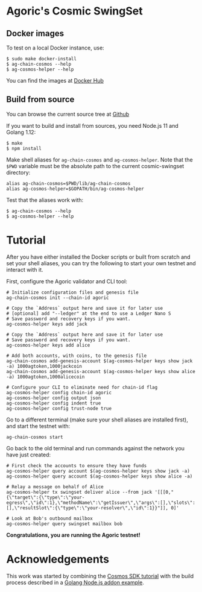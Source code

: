 # Agoric's Cosmic SwingSet

## Docker images

To test on a local Docker instance, use:

```
$ sudo make docker-install
$ ag-chain-cosmos --help
$ ag-cosmos-helper --help
```

You can find the images at [Docker Hub](https://cloud.docker.com/u/agoric/repository/docker/agoric/cosmic-swingset)

## Build from source

You can browse the current source tree at [Github](https://github.com/Agoric/cosmic-swingset)

If you want to build and install from sources, you need Node.js 11 and Golang 1.12:

```
$ make
$ npm install
```

Make shell aliases for `ag-chain-cosmos` and `ag-cosmos-helper`.  Note that the `$PWD` variable must be the absolute path to the current cosmic-swingset directory:

```
alias ag-chain-cosmos=$PWD/lib/ag-chain-cosmos
alias ag-cosmos-helper=$GOPATH/bin/ag-cosmos-helper
```

Test that the aliases work with:

```
$ ag-chain-cosmos --help
$ ag-cosmos-helper --help
```

# Tutorial

After you have either installed the Docker scripts or built from scratch and set your shell aliases, you can try the following to start your own testnet and interact with it.

First, configure the Agoric validator and CLI tool:

```
# Initialize configuration files and genesis file
ag-chain-cosmos init --chain-id agoric

# Copy the `Address` output here and save it for later use 
# [optional] add "--ledger" at the end to use a Ledger Nano S 
# Save password and recovery keys if you want.
ag-cosmos-helper keys add jack

# Copy the `Address` output here and save it for later use
# Save password and recovery keys if you want.
ag-cosmos-helper keys add alice

# Add both accounts, with coins, to the genesis file
ag-chain-cosmos add-genesis-account $(ag-cosmos-helper keys show jack -a) 1000agtoken,1000jackcoin
ag-chain-cosmos add-genesis-account $(ag-cosmos-helper keys show alice -a) 1000agtoken,1000alicecoin

# Configure your CLI to eliminate need for chain-id flag
ag-cosmos-helper config chain-id agoric
ag-cosmos-helper config output json
ag-cosmos-helper config indent true
ag-cosmos-helper config trust-node true
```

Go to a different terminal (make sure your shell aliases are installed first), and start the testnet with:
```
ag-chain-cosmos start
```

Go back to the old terminal and run commands against the network you have just created:
```
# First check the accounts to ensure they have funds
ag-cosmos-helper query account $(ag-cosmos-helper keys show jack -a) 
ag-cosmos-helper query account $(ag-cosmos-helper keys show alice -a) 

# Relay a message on behalf of Alice
ag-cosmos-helper tx swingset deliver alice --from jack '[[[0,"{\"target\":{\"type\":\"your-egress\",\"id\":1},\"methodName\":\"getIssuer\",\"args\":[],\"slots\":[],\"resultSlot\":{\"type\":\"your-resolver\",\"id\":1}}"]], 0]'

# Look at Bob's outbound mailbox
ag-cosmos-helper query swingset mailbox bob
```

**Congratulations, you are running the Agoric testnet!**

# Acknowledgements

This work was started by combining the [Cosmos SDK tutorial](https://cosmos.network/docs/tutorial/) with the build process described in a [Golang Node.js addon example](https://github.com/BuildingXwithJS/node-blackfriday-example).


